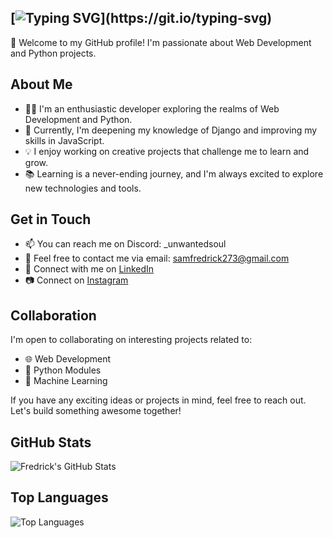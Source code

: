 ## [![Typing SVG](https://readme-typing-svg.herokuapp.com?font=Fira+Code&weight=500&size=30&pause=1000&width=435&lines=Hello%2C+I'm+Fredrick!)](https://git.io/typing-svg)

👋 Welcome to my GitHub profile! I'm passionate about Web Development and Python projects.

## About Me

- 👨‍💻 I'm an enthusiastic developer exploring the realms of Web Development and Python.
- 🌱 Currently, I'm deepening my knowledge of Django and improving my skills in JavaScript.
- 💡 I enjoy working on creative projects that challenge me to learn and grow.
- 📚 Learning is a never-ending journey, and I'm always excited to explore new technologies and tools.

## Get in Touch

- 📫 You can reach me on Discord: _unwantedsoul
- 📧 Feel free to contact me via email: samfredrick273@gmail.com
- 💼 Connect with me on [LinkedIn](https://www.linkedin.com/in/sam-fredrick-21b783251/)
- 📷 Connect on [Instagram](https://www.instagram.com/unwntd.soul/)


## Collaboration

I'm open to collaborating on interesting projects related to:

- 🌐 Web Development
- 🐍 Python Modules
- 🤖 Machine Learning

If you have any exciting ideas or projects in mind, feel free to reach out. Let's build something awesome together!

## GitHub Stats

![Fredrick's GitHub Stats](https://github-readme-stats.vercel.app/api?username=Fredrick273&show_icons=true&theme=tokyonight&hide=["issues")

## Top Languages

![Top Languages](https://github-readme-stats.vercel.app/api/top-langs?username=Fredrick273&show_icons=true&theme=tokyonight&layout=compact)





